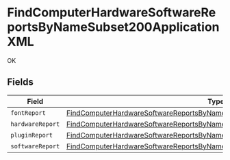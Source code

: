 # FindComputerHardwareSoftwareReportsByNameSubset200ApplicationXML

OK


## Fields

| Field                                                                                                                                                                                       | Type                                                                                                                                                                                        | Required                                                                                                                                                                                    | Description                                                                                                                                                                                 |
| ------------------------------------------------------------------------------------------------------------------------------------------------------------------------------------------- | ------------------------------------------------------------------------------------------------------------------------------------------------------------------------------------------- | ------------------------------------------------------------------------------------------------------------------------------------------------------------------------------------------- | ------------------------------------------------------------------------------------------------------------------------------------------------------------------------------------------- |
| `fontReport`                                                                                                                                                                                | [FindComputerHardwareSoftwareReportsByNameSubset200ApplicationXMLFontReport](../../models/operations/findcomputerhardwaresoftwarereportsbynamesubset200applicationxmlfontreport.md)         | :heavy_minus_sign:                                                                                                                                                                          | N/A                                                                                                                                                                                         |
| `hardwareReport`                                                                                                                                                                            | [FindComputerHardwareSoftwareReportsByNameSubset200ApplicationXMLHardwareReport](../../models/operations/findcomputerhardwaresoftwarereportsbynamesubset200applicationxmlhardwarereport.md) | :heavy_minus_sign:                                                                                                                                                                          | N/A                                                                                                                                                                                         |
| `pluginReport`                                                                                                                                                                              | [FindComputerHardwareSoftwareReportsByNameSubset200ApplicationXMLPluginReport](../../models/operations/findcomputerhardwaresoftwarereportsbynamesubset200applicationxmlpluginreport.md)     | :heavy_minus_sign:                                                                                                                                                                          | N/A                                                                                                                                                                                         |
| `softwareReport`                                                                                                                                                                            | [FindComputerHardwareSoftwareReportsByNameSubset200ApplicationXMLSoftwareReport](../../models/operations/findcomputerhardwaresoftwarereportsbynamesubset200applicationxmlsoftwarereport.md) | :heavy_minus_sign:                                                                                                                                                                          | N/A                                                                                                                                                                                         |